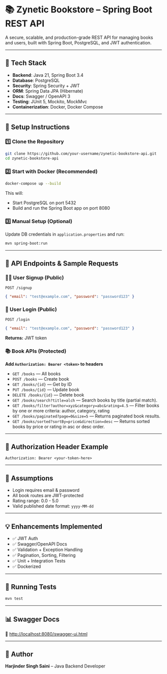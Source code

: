 
# 📚 Zynetic Bookstore – Spring Boot REST API

A secure, scalable, and production-grade REST API for managing books and users, built with Spring Boot, PostgreSQL, and JWT authentication.

---

## 🚀 Tech Stack

- **Backend**: Java 21, Spring Boot 3.4
- **Database**: PostgreSQL
- **Security**: Spring Security + JWT
- **ORM**: Spring Data JPA (Hibernate)
- **Docs**: Swagger / OpenAPI 3
- **Testing**: JUnit 5, Mockito, MockMvc
- **Containerization**: Docker, Docker Compose

---

## 🔧 Setup Instructions

### 1️⃣ Clone the Repository

```bash
git clone https://github.com/your-username/zynetic-bookstore-api.git
cd zynetic-bookstore-api
```

### 2️⃣ Start with Docker (Recommended)

```bash
docker-compose up --build
```

This will:
- Start PostgreSQL on port 5432
- Build and run the Spring Boot app on port 8080

### 3️⃣ Manual Setup (Optional)

Update DB credentials in `application.properties` and run:

```bash
mvn spring-boot:run
```

---

## 📘 API Endpoints & Sample Requests

### 🧑‍💻 User Signup (Public)
`POST /signup`
```json
{ "email": "test@example.com", "password": "password123" }
```

### 🔐 User Login (Public)
`POST /login`
```json
{ "email": "test@example.com", "password": "password123" }
```

**Returns:** JWT token

### 📚 Book APIs (Protected)

**Add `Authorization: Bearer <token>` to headers**

- `GET /books` — All books
- `POST /books` — Create book
- `GET /books/{id}` — Get by ID
- `PUT /books/{id}` — Update book
- `DELETE /books/{id}` — Delete book
- `GET /books/search?title=alch` — Search books by title (partial match).
- `GET /books/filter?author=xyz&category=abc&rating=4.5`   — Filter books by one or more criteria: author, category, rating
- `GET /books/paginated?page=0&size=5`  — Returns paginated book results.
- `GET /books/sorted?sortBy=price&direction=desc`    — Returns sorted books by price or rating in asc or desc order.

---

## 🔐 Authorization Header Example

```
Authorization: Bearer <your-token-here>
```

---

## 🧠 Assumptions

- Login requires email & password
- All book routes are JWT-protected
- Rating range: 0.0 - 5.0
- Valid published date format: `yyyy-MM-dd`

---

## 💡 Enhancements Implemented

- ✅ JWT Auth
- ✅ Swagger/OpenAPI Docs
- ✅ Validation + Exception Handling
- ✅ Pagination, Sorting, Filtering
- ✅ Unit + Integration Tests
- ✅ Dockerized

---

## 🧪 Running Tests

```bash
mvn test
```

---

## 📊 Swagger Docs

🔗 [http://localhost:8080/swagger-ui.html](http://localhost:8080/swagger-ui.html)

---

## 👤 Author

**Harjinder Singh Saini** – Java Backend Developer
